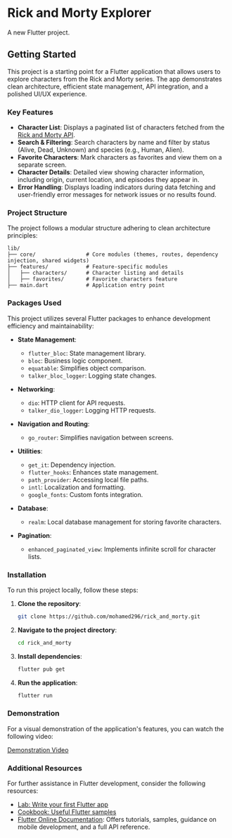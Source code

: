 
# Rick and Morty Explorer

A new Flutter project.

## Getting Started

This project is a starting point for a Flutter application that allows users to explore characters from the Rick and Morty series. The app demonstrates clean architecture, efficient state management, API integration, and a polished UI/UX experience.

### Key Features

- **Character List**: Displays a paginated list of characters fetched from the [Rick and Morty API](https://rickandmortyapi.com/).
- **Search & Filtering**: Search characters by name and filter by status (Alive, Dead, Unknown) and species (e.g., Human, Alien).
- **Favorite Characters**: Mark characters as favorites and view them on a separate screen.
- **Character Details**: Detailed view showing character information, including origin, current location, and episodes they appear in.
- **Error Handling**: Displays loading indicators during data fetching and user-friendly error messages for network issues or no results found.

### Project Structure

The project follows a modular structure adhering to clean architecture principles:

```
lib/
├── core/                # Core modules (themes, routes, dependency injection, shared widgets)
├── features/            # Feature-specific modules
│   ├── characters/      # Character listing and details
│   ├── favorites/       # Favorite characters feature
├── main.dart            # Application entry point
```

### Packages Used

This project utilizes several Flutter packages to enhance development efficiency and maintainability:

- **State Management**:
  - `flutter_bloc`: State management library.
  - `bloc`: Business logic component.
  - `equatable`: Simplifies object comparison.
  - `talker_bloc_logger`: Logging state changes.

- **Networking**:
  - `dio`: HTTP client for API requests.
  - `talker_dio_logger`: Logging HTTP requests.

- **Navigation and Routing**:
  - `go_router`: Simplifies navigation between screens.

- **Utilities**:
  - `get_it`: Dependency injection.
  - `flutter_hooks`: Enhances state management.
  - `path_provider`: Accessing local file paths.
  - `intl`: Localization and formatting.
  - `google_fonts`: Custom fonts integration.

- **Database**:
  - `realm`: Local database management for storing favorite characters.

- **Pagination**:
  - `enhanced_paginated_view`: Implements infinite scroll for character lists.

### Installation

To run this project locally, follow these steps:

1. **Clone the repository**:
   ```bash
   git clone https://github.com/mohamed296/rick_and_morty.git
   ```
2. **Navigate to the project directory**:
   ```bash
   cd rick_and_morty
   ```
3. **Install dependencies**:
   ```bash
   flutter pub get
   ```
4. **Run the application**:
   ```bash
   flutter run
   ```

### Demonstration

For a visual demonstration of the application's features, you can watch the following video:

[Demonstration Video](https://drive.google.com/file/d/1V7jL6tWvz9Wc1EljwdwVVFOsAD7oLrhK/view?usp=sharing)

### Additional Resources

For further assistance in Flutter development, consider the following resources:

- [Lab: Write your first Flutter app](https://docs.flutter.dev/get-started/codelab)
- [Cookbook: Useful Flutter samples](https://docs.flutter.dev/cookbook)
- [Flutter Online Documentation](https://docs.flutter.dev/): Offers tutorials, samples, guidance on mobile development, and a full API reference.


